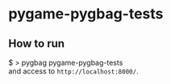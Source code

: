 # pygame-pygbag-tests

## How to run
$ > pygbag pygame-pygbag-tests  
and access to `http://localhost:8000/`.